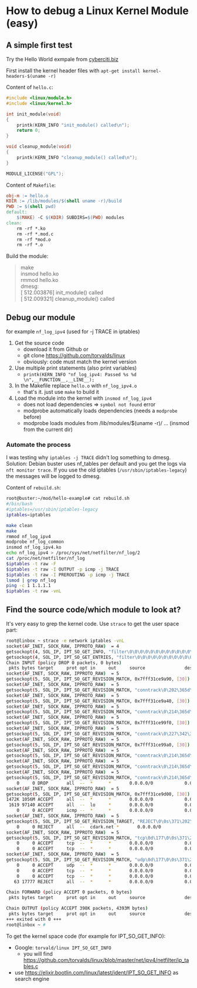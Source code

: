 # How to debug a Linux Kernel Module (easy)

## A simple first test
Try the Hello World exmpale from [cyberciti.biz](https://www.cyberciti.biz/tips/build-linux-kernel-module-against-installed-kernel-source-tree.html)  

First install the kernel header files with `apt-get install kernel-headers-$(uname -r)`

Content of `hello.c`:
  
```c
#include <linux/module.h>
#include <linux/kernel.h>

int init_module(void)
{
    printk(KERN_INFO "init_module() called\n");
    return 0;
}

void cleanup_module(void)
{
    printk(KERN_INFO "cleanup_module() called\n");
}

MODULE_LICENSE("GPL");
```


Content of `Makefile`:

```Makefile
obj-m := hello.o
KDIR := /lib/modules/$(shell uname -r)/build
PWD := $(shell pwd)
default:
    $(MAKE) -C $(KDIR) SUBDIRS=$(PWD) modules
clean:
    rm -rf *.ko
    rm -rf *.mod.c
    rm -rf *mod.o
    rm -rf *.o

```

Build the module:  
>make  
>insmod hello.ko  
>rmmod hello.ko  
>dmesg:  
>[  512.003876] init_module() called  
>[  512.009321] cleanup_module() called



## Debug our module
for example `nf_log_ipv4` (used for -j TRACE in iptables)

1. Get the source code
    - download it from Github or
    - git clone https://github.com/torvalds/linux
    - obviously: code must match the kernel version
2. Use multiple print statements (also print variables)
    - `printk(KERN_INFO "nf_log_ipv4: Passed %s %d \n",__FUNCTION__,__LINE__);`
3. In the Makefile replace `hello.o` with `nf_log_ipv4.o`
    - that's it. just use `make` to build it
4. Load the module into the kernel with `insmod nf_log_ipv4` 
    - does not load dependencies => `symbol not found` error
    - modprobe automatically loads dependencies (needs a `modprobe` before)
    - modprobe loads modules from /lib/modules/$(uname -r)/ ... (insmod from the current dir)

### Automate the process 
I was testing why `iptables -j TRACE` didn't log something to dmesg. Solution: Debian buster uses nf_tables per default and you get the logs via `nft monitor trace`.  If you use the old iptables (`/usr/sbin/iptables-legacy`) the messages will be logged to dmesg.  

Content of `rebuild.sh`:

```bash
root@buster:~/mod/hello-example# cat rebuild.sh 
#/bin/bash
#iptables=/usr/sbin/iptables-legacy
iptables=iptables

make clean
make
rmmod nf_log_ipv4
modprobe nf_log_common
insmod nf_log_ipv4.ko
echo nf_log_ipv4 > /proc/sys/net/netfilter/nf_log/2
cat /proc/net/netfilter/nf_log
$iptables -t raw -F
$iptables -t raw -I OUTPUT -p icmp -j TRACE
$iptables -t raw -I PREROUTING -p icmp -j TRACE
lsmod | grep nf_log
ping -c 1 1.1.1.1
$iptables -t raw -vnL
```


## Find the source code/which module to look at?
It's very easy to grep the kernel code. Use `strace` to get the user space part:
```bash
root@linbox ~ strace -e network iptables -vnL
socket(AF_INET, SOCK_RAW, IPPROTO_RAW)  = 4
getsockopt(4, SOL_IP, IPT_SO_GET_INFO, "filter\0\0\0\0\0\0\0\0\0\0\0\0\0\0\0\0\0\0\0\0\0\0\0\0\0\0"..., [84]) = 0
getsockopt(4, SOL_IP, IPT_SO_GET_ENTRIES, "filter\0\0\0\0\0\0\0\0\0\0\0\0\0\0\0\0\0\0\0\0\0\0\0\0\0\0"..., [2984]) = 0
Chain INPUT (policy DROP 0 packets, 0 bytes)
 pkts bytes target     prot opt in     out     source               destination
socket(AF_INET, SOCK_RAW, IPPROTO_RAW)  = 5
getsockopt(5, SOL_IP, IPT_SO_GET_REVISION_MATCH, 0x7fff31ce9a90, [30]) = -1 EPROTONOSUPPORT (Protocol not supported)
socket(AF_INET, SOCK_RAW, IPPROTO_RAW)  = 5
getsockopt(5, SOL_IP, IPT_SO_GET_REVISION_MATCH, "conntrack\0\202\365d\177\0\0\0\0\0\0\0\0\0\0\0\0\0\0\0\1", [30]) = 0
socket(AF_INET, SOCK_RAW, IPPROTO_RAW)  = 5
getsockopt(5, SOL_IP, IPT_SO_GET_REVISION_MATCH, 0x7fff31ce9a40, [30]) = -1 EPROTONOSUPPORT (Protocol not supported)
socket(AF_INET, SOCK_RAW, IPPROTO_RAW)  = 5
getsockopt(5, SOL_IP, IPT_SO_GET_REVISION_MATCH, "conntrack\0\214\365d\177\0\0\1\0\0\0\0\0\0\0\3111\200\365d\2", [30]) = 0
socket(AF_INET, SOCK_RAW, IPPROTO_RAW)  = 5
getsockopt(5, SOL_IP, IPT_SO_GET_REVISION_MATCH, 0x7fff31ce99f0, [30]) = -1 EPROTONOSUPPORT (Protocol not supported)
socket(AF_INET, SOCK_RAW, IPPROTO_RAW)  = 5
getsockopt(5, SOL_IP, IPT_SO_GET_REVISION_MATCH, "conntrack\0\227\342\332y\347X\1\0\0\0\0\0\0\0\3111\200\365d\3", [30]) = 0
socket(AF_INET, SOCK_RAW, IPPROTO_RAW)  = 5
getsockopt(5, SOL_IP, IPT_SO_GET_REVISION_MATCH, 0x7fff31ce99a0, [30]) = -1 EPROTONOSUPPORT (Protocol not supported)
socket(AF_INET, SOCK_RAW, IPPROTO_RAW)  = 5
getsockopt(5, SOL_IP, IPT_SO_GET_REVISION_MATCH, "conntrack\0\214\365d\177\0\0\0\0\0\0\0\0\0\0\3111\200\365\1\3", [30]) = 0
socket(AF_INET, SOCK_RAW, IPPROTO_RAW)  = 5
getsockopt(5, SOL_IP, IPT_SO_GET_REVISION_MATCH, "conntrack\0\214\365d\177\0\0\0\0\0\0\0\0\0\0\0\0\0\0\1\3", [30]) = 0
socket(AF_INET, SOCK_RAW, IPPROTO_RAW)  = 5
getsockopt(5, SOL_IP, IPT_SO_GET_REVISION_MATCH, "conntrack\0\214\365d\177\0\0\0\0\0\0\0\0\0\0\0\0\0\0\1\2", [30]) = 0
    0     0 DROP       all  --  *      *       0.0.0.0/0            0.0.0.0/0            state INVALID
socket(AF_INET, SOCK_RAW, IPPROTO_RAW)  = 5
getsockopt(5, SOL_IP, IPT_SO_GET_REVISION_MATCH, 0x7fff31ce9d00, [30]) = -1 EPROTONOSUPPORT (Protocol not supported)
1472K 1056M ACCEPT     all  --  *      *       0.0.0.0/0            0.0.0.0/0            state RELATED,ESTABLISHED
 1619 97140 ACCEPT     all  --  lo     *       0.0.0.0/0            0.0.0.0/0
    0     0 ACCEPT     icmp --  *      *       0.0.0.0/0            0.0.0.0/0
socket(AF_INET, SOCK_RAW, IPPROTO_RAW)  = 5
getsockopt(5, SOL_IP, IPT_SO_GET_REVISION_TARGET, "REJECT\0\0s\371\202\365d\177\0\0\0\0\0\0\0\0\0\0\0\0\0\0\0\0", [30]) = 0
    0     0 REJECT     all  --  cdark.net *       0.0.0.0/0            0.0.0.0/0            reject-with icmp-port-unreachable
socket(AF_INET, SOCK_RAW, IPPROTO_RAW)  = 5
getsockopt(5, SOL_IP, IPT_SO_GET_REVISION_MATCH, "tcp\0d\177\0\0s\371\202\365d\177\0\0\0\0\0\0\0\0\0\0\0\0\0\0\0\0", [30]) = 0
    0     0 ACCEPT     tcp  --  *      *       0.0.0.0/0            0.0.0.0/0            tcp dpt:22
    0     0 ACCEPT     tcp  --  *      *       0.0.0.0/0            0.0.0.0/0            tcp dpt:22000
socket(AF_INET, SOCK_RAW, IPPROTO_RAW)  = 5
getsockopt(5, SOL_IP, IPT_SO_GET_REVISION_MATCH, "udp\0d\177\0\0s\371\202\365d\177\0\0\0\0\0\0\0\0\0\0\0\0\0\0\0\0", [30]) = 0
    0     0 ACCEPT     udp  --  *      *       0.0.0.0/0            0.0.0.0/0            udp dpt:21027
    0     0 ACCEPT     tcp  --  *      *       0.0.0.0/0            0.0.0.0/0            tcp dpt:5001
    0     0 ACCEPT     tcp  --  *      *       0.0.0.0/0            0.0.0.0/0            tcp dpt:8080
   63 17777 REJECT     all  --  *      *       0.0.0.0/0            0.0.0.0/0            reject-with icmp-port-unreachable

Chain FORWARD (policy ACCEPT 0 packets, 0 bytes)
 pkts bytes target     prot opt in     out     source               destination

Chain OUTPUT (policy ACCEPT 398K packets, 4393M bytes)
 pkts bytes target     prot opt in     out     source               destination
+++ exited with 0 +++
root@linbox ~ #
```

To get the kernel space code (for example for IPT_SO_GET_INFO):  

- Google: `torvald/linux IPT_SO_GET_INFO`
    - you will find https://github.com/torvalds/linux/blob/master/net/ipv4/netfilter/ip_tables.c
- use https://elixir.bootlin.com/linux/latest/ident/IPT_SO_GET_INFO as search engine



